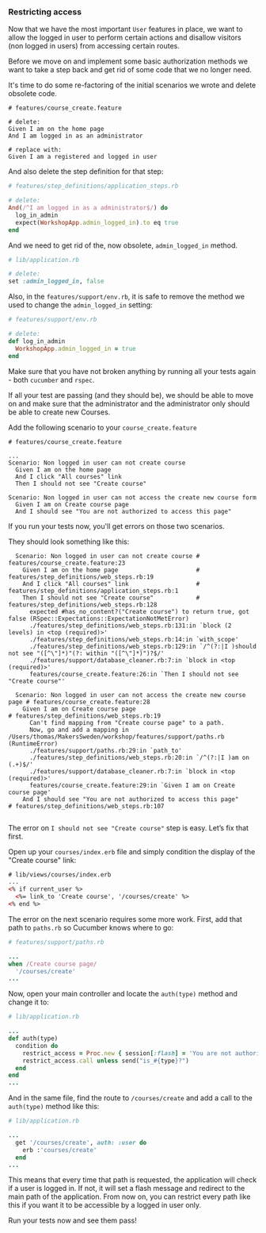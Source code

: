 ### Restricting access

Now that we have the most important `User` features in place, we want to allow the logged in user to perform certain actions and disallow visitors (non logged in users) from accessing certain routes.

Before we move on and implement some basic authorization methods we want to take a step back and get rid of some code that we no longer need.

It's time to do some re-factoring of the initial scenarios we wrote and delete obsolete code.

```gherkin
# features/course_create.feature

# delete:
Given I am on the home page
And I am logged in as an administrator

# replace with:
Given I am a registered and logged in user
```

And also delete the step definition for that step:

```ruby
# features/step_definitions/application_steps.rb

# delete:
And(/^I am logged in as a administrator$/) do
  log_in_admin
  expect(WorkshopApp.admin_logged_in).to eq true
end
```


And we need to get rid of the, now obsolete, `admin_logged_in` method.

```ruby
# lib/application.rb

# delete:
set :admin_logged_in, false
```

Also, in the `features/support/env.rb`, it is safe to remove the method we used to change the `admin_logged_in` setting:

```ruby
# features/support/env.rb

# delete:
def log_in_admin
  WorkshopApp.admin_logged_in = true
end
```

Make sure that you have not broken anything by running all your tests again - both `cucumber` and `rspec`.

If all your test are passing (and they should be), we should be able to move on and make sure that the administrator and the administrator only should be able to create new Courses.

Add the following scenario to your `course_create.feature`

```gherkin
# features/course_create.feature

...
Scenario: Non logged in user can not create course
  Given I am on the home page
  And I click "All courses" link
  Then I should not see "Create course"

Scenario: Non logged in user can not access the create new course form
  Given I am on Create course page
  And I should see "You are not authorized to access this page"

```

If you run your tests now, you'll get errors on those two scenarios.

They should look something like this:

```shell
  Scenario: Non logged in user can not create course # features/course_create.feature:23
    Given I am on the home page                      # features/step_definitions/web_steps.rb:19
    And I click "All courses" link                   # features/step_definitions/application_steps.rb:1
    Then I should not see "Create course"            # features/step_definitions/web_steps.rb:128
      expected #has_no_content?("Create course") to return true, got false (RSpec::Expectations::ExpectationNotMetError)
      ./features/step_definitions/web_steps.rb:131:in `block (2 levels) in <top (required)>'
      ./features/step_definitions/web_steps.rb:14:in `with_scope'
      ./features/step_definitions/web_steps.rb:129:in `/^(?:|I )should not see "([^\"]*)"(?: within "([^\"]*)")?$/'
      ./features/support/database_cleaner.rb:7:in `block in <top (required)>'
      features/course_create.feature:26:in `Then I should not see "Create course"'

  Scenario: Non logged in user can not access the create new course page # features/course_create.feature:28
    Given I am on Create course page                                     # features/step_definitions/web_steps.rb:19
      Can't find mapping from "Create course page" to a path.
      Now, go and add a mapping in /Users/thomas/MakersSweden/workshop/features/support/paths.rb (RuntimeError)
      ./features/support/paths.rb:29:in `path_to'
      ./features/step_definitions/web_steps.rb:20:in `/^(?:|I )am on (.+)$/'
      ./features/support/database_cleaner.rb:7:in `block in <top (required)>'
      features/course_create.feature:29:in `Given I am on Create course page'
    And I should see "You are not authorized to access this page"        # features/step_definitions/web_steps.rb:107


```

The error on `I should not see "Create course"` step is easy. Let’s fix that first.

Open up your `courses/index.erb` file and simply condition the display of the "Create course" link:

```html
# lib/views/courses/index.erb
...
<% if current_user %>
  <%= link_to 'Create course', '/courses/create' %>
<% end %>
```

The error on the next scenario requires some more work. First, add that path to `paths.rb` so Cucumber knows where to go:

```ruby
# features/support/paths.rb

...
when /Create course page/
  '/courses/create'
...
```

Now, open your main controller and locate the `auth(type)` method and change it to:

```ruby
# lib/application.rb

...
def auth(type)
  condition do
    restrict_access = Proc.new { session[:flash] = 'You are not authorized to access this page'; redirect '/' }
    restrict_access.call unless send("is_#{type}?")
  end
end
...
```

And in the same file, find the route to `/courses/create` and add a call to the `auth(type)` method like this:

```ruby
# lib/application.rb

...
  get '/courses/create', auth: :user do
    erb :'courses/create'
  end
...
```

This means that every time that path is requested, the application will check if a user is logged in. If not, it will set a flash message and redirect to the main path of the application.
From now on, you can restrict every path like this if you want it to be accessible by a logged in user only.

Run your tests now and see them pass!

